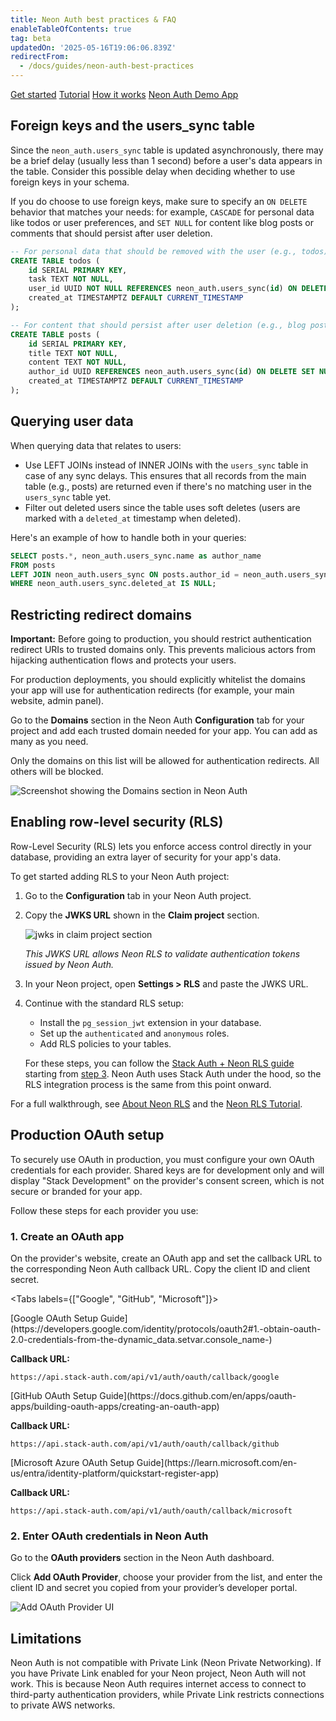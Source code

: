 ```yaml
---
title: Neon Auth best practices & FAQ
enableTableOfContents: true
tag: beta
updatedOn: '2025-05-16T19:06:06.839Z'
redirectFrom:
  - /docs/guides/neon-auth-best-practices
---
```


<FeatureBetaProps feature_name="Neon Auth" />

<InfoBlock>
  <DocsList title="Related docs" theme="docs">
    <a href="/docs/guides/neon-auth">Get started</a>
    <a href="/docs/guides/neon-auth-demo">Tutorial</a>
    <a href="/docs/guides/neon-auth-how-it-works">How it works</a>
  </DocsList>

  <DocsList title="Sample project" theme="repo">
    <a href="https://github.com/neondatabase-labs/neon-auth-demo-app">Neon Auth Demo App</a>
  </DocsList>
</InfoBlock>

## Foreign keys and the users_sync table

Since the `neon_auth.users_sync` table is updated asynchronously, there may be a brief delay (usually less than 1 second) before a user's data appears in the table. Consider this possible delay when deciding whether to use foreign keys in your schema.

If you do choose to use foreign keys, make sure to specify an `ON DELETE` behavior that matches your needs: for example, `CASCADE` for personal data like todos or user preferences, and `SET NULL` for content like blog posts or comments that should persist after user deletion.

```sql
-- For personal data that should be removed with the user (e.g., todos)
CREATE TABLE todos (
    id SERIAL PRIMARY KEY,
    task TEXT NOT NULL,
    user_id UUID NOT NULL REFERENCES neon_auth.users_sync(id) ON DELETE CASCADE,
    created_at TIMESTAMPTZ DEFAULT CURRENT_TIMESTAMP
);

-- For content that should persist after user deletion (e.g., blog posts)
CREATE TABLE posts (
    id SERIAL PRIMARY KEY,
    title TEXT NOT NULL,
    content TEXT NOT NULL,
    author_id UUID REFERENCES neon_auth.users_sync(id) ON DELETE SET NULL,
    created_at TIMESTAMPTZ DEFAULT CURRENT_TIMESTAMP
);
```

## Querying user data

When querying data that relates to users:

- Use LEFT JOINs instead of INNER JOINs with the `users_sync` table in case of any sync delays. This ensures that all records from the main table (e.g., posts) are returned even if there's no matching user in the `users_sync` table yet.
- Filter out deleted users since the table uses soft deletes (users are marked with a `deleted_at` timestamp when deleted).

Here's an example of how to handle both in your queries:

```sql
SELECT posts.*, neon_auth.users_sync.name as author_name
FROM posts
LEFT JOIN neon_auth.users_sync ON posts.author_id = neon_auth.users_sync.id
WHERE neon_auth.users_sync.deleted_at IS NULL;
```

## Restricting redirect domains

<Admonition type="warning">
<strong>Important:</strong> Before going to production, you should restrict authentication redirect URIs to trusted domains only. This prevents malicious actors from hijacking authentication flows and protects your users.
</Admonition>

For production deployments, you should explicitly whitelist the domains your app will use for authentication redirects (for example, your main website, admin panel).

Go to the **Domains** section in the Neon Auth **Configuration** tab for your project and
add each trusted domain needed for your app. You can add as many as you need.

Only the domains on this list will be allowed for authentication redirects. All others will be blocked.

![Screenshot showing the Domains section in Neon Auth](/docs/relnotes/neon-auth-domains.png)

## Enabling row-level security (RLS)

Row-Level Security (RLS) lets you enforce access control directly in your database, providing an extra layer of security for your app's data.

To get started adding RLS to your Neon Auth project:

1. Go to the **Configuration** tab in your Neon Auth project.
2. Copy the **JWKS URL** shown in the **Claim project** section.

   ![jwks in claim project section](/docs/relnotes/neon_auth_jwks.png)

   _This JWKS URL allows Neon RLS to validate authentication tokens issued by Neon Auth._

3. In your Neon project, open **Settings > RLS** and paste the JWKS URL.
4. Continue with the standard RLS setup:
   - Install the `pg_session_jwt` extension in your database.
   - Set up the `authenticated` and `anonymous` roles.
   - Add RLS policies to your tables.

   For these steps, you can follow the [Stack Auth + Neon RLS guide](/docs/guides/neon-rls-stack-auth) starting from [step 3](/docs/guides/neon-rls-stack-auth#3-install-the-pgsessionjwt-extension-in-your-database). Neon Auth uses Stack Auth under the hood, so the RLS integration process is the same from this point onward.

For a full walkthrough, see [About Neon RLS](/docs/guides/neon-rls) and the [Neon RLS Tutorial](/docs/guides/neon-rls-tutorial).

## Production OAuth setup

To securely use OAuth in production, you must configure your own OAuth credentials for each provider. Shared keys are for development only and will display "Stack Development" on the provider's consent screen, which is not secure or branded for your app.

Follow these steps for each provider you use:

<Steps>

### 1. Create an OAuth app

On the provider's website, create an OAuth app and set the callback URL to the corresponding Neon Auth callback URL. Copy the client ID and client secret.

<Tabs labels={["Google", "GitHub", "Microsoft"]}>

<TabItem>
[Google OAuth Setup Guide](https://developers.google.com/identity/protocols/oauth2#1.-obtain-oauth-2.0-credentials-from-the-dynamic_data.setvar.console_name-)

**Callback URL:**

```
https://api.stack-auth.com/api/v1/auth/oauth/callback/google
```

</TabItem>

<TabItem>
[GitHub OAuth Setup Guide](https://docs.github.com/en/apps/oauth-apps/building-oauth-apps/creating-an-oauth-app)

**Callback URL:**

```
https://api.stack-auth.com/api/v1/auth/oauth/callback/github
```

</TabItem>

<TabItem>
[Microsoft Azure OAuth Setup Guide](https://learn.microsoft.com/en-us/entra/identity-platform/quickstart-register-app)

**Callback URL:**

```
https://api.stack-auth.com/api/v1/auth/oauth/callback/microsoft
```

</TabItem>

</Tabs>

### 2. Enter OAuth credentials in Neon Auth

Go to the **OAuth providers** section in the Neon Auth dashboard.

Click **Add OAuth Provider**, choose your provider from the list, and enter the client ID and secret you copied from your provider’s developer portal.

![Add OAuth Provider UI](/docs/neon-auth/neon-auth-add-oauth-provider.png)

</Steps>

## Limitations

<Admonition type="important">
Neon Auth is not compatible with Private Link (Neon Private Networking). If you have Private Link enabled for your Neon project, Neon Auth will not work. This is because Neon Auth requires internet access to connect to third-party authentication providers, while Private Link restricts connections to private AWS networks.
</Admonition>

